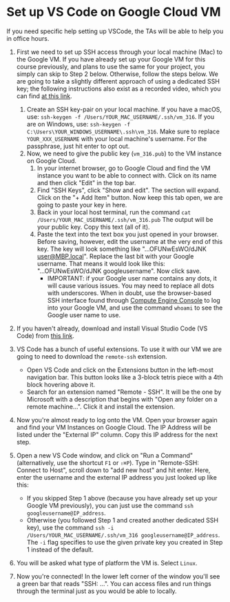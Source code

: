 # Set up VS Code on Google Cloud VM

If you need specific help setting up VSCode, the TAs will be able to help you in office hours.

1. First we need to set up SSH access through your local machine (Mac) to the Google VM.
   If you have already set up your Google VM for this course previously, and plans to use the same for your project, you simply can skip to Step 2 below.
   Otherwise, follow the steps below.
   We are going to take a slightly different approach of using a dedicated SSH key; the following instructions also exist as a recorded video, which you can find [at this link](https://youtu.be/y-l6FLSsCz0).
   1. Create an SSH key-pair on your local machine.
      If you have a macOS, use: `ssh-keygen -f /Users/YOUR_MAC_USERNAME/.ssh/vm_316`.
      If you are on Windows, use: `ssh-keygen -f C:\Users\YOUR_WINDOWS_USERNAME\.ssh\vm_316`.
      Make sure to replace `YOUR_XXX_USERNAME` with your local machine's username.
      For the passphrase, just hit enter to opt out.
   2. Now, we need to give the public key (`vm_316.pub`) to the VM instance on Google Cloud.
      1. In your internet browser, go to Google Cloud and find the VM instance you want to be able to connect with.
         Click on its name and then click "Edit" in the top bar.
      2. Find "SSH Keys", click "Show and edit".
         The section will expand. Click on the "+ Add Item" button.
         Now keep this tab open, we are going to paste your key in here.
      3. Back in your local host terminal, run the command `cat /Users/YOUR_MAC_USERNAME/.ssh/vm_316.pub`
         The output will be your public key.
         Copy this text (all of it).
      4. Paste the text into the text box you just opened in your browser.
         Before saving, however, edit the username at the very end of this key.
         The key will look something like "...OFUNwEsWO/dJNK user@MBP.local".
         Replace the last bit with your Google username.
         That means it would look like this: "...OFUNwEsWO/dJNK googleusername".
         Now click save.
         - IMPORTANT: if your Google user name contains any dots, it will cause various issues.
           You may need to replace all dots with underscores.
           When in doubt, use the browser-based SSH interface found through [Compute Engine Console](https://console.cloud.google.com/compute) to log into your Google VM, and use the command `whoami` to see the Google user name to use.

2. If you haven't already, download and install Visual Studio Code (VS Code) from [this link](https://code.visualstudio.com/Download).

3. VS Code has a bunch of useful extensions.
   To use it with our VM we are going to need to download the `remote-ssh` extension.
   - Open VS Code and click on the Extensions button in the left-most navigation bar.
     This button looks like a 3-block tetris piece with a 4th block hovering above it.
   - Search for an extension named "Remote - SSH".
     It will be the one by Microsoft with a description that begins with "Open any folder on a remote machine...".
     Click it and install the extension.

4. Now you're almost ready to log onto the VM.
   Open your browser again and find your VM Instances on Google Cloud.
   The IP Address will be listed under the "External IP" column.
   Copy this IP address for the next step.

5. Open a new VS Code window, and click on "Run a Command"
   (alternatively, use the shortcut `F1` or `⇧⌘P`).
   Type in "Remote-SSH: Connect to Host", scroll down to "add new host" and hit enter.
   Here, enter the username and the external IP address you just looked up like this:
   - If you skipped Step 1 above (because you have already set up your Google VM previously), you can just use the command `ssh googleusername@IP_address`.
   - Otherwise (you followed Step 1 and created another dedicated SSH key), use the command `ssh -i /Users/YOUR_MAC_USERNAME/.ssh/vm_316 googleusername@IP_address`.
     The `-i` flag specifies to use the given private key you created in Step 1 instead of the default.

6. You will be asked what type of platform the VM is. Select `Linux`.

7. Now you're connected!
   In the lower left corner of the window you'll see a green bar that reads "SSH: ...".
   You can access files and run things through the terminal just as you would be able to locally.
